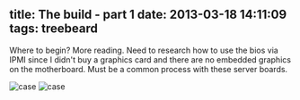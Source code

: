 title: The build - part 1
date: 2013-03-18 14:11:09
tags: treebeard
---
Where to begin? More reading. Need to research how to use the bios via IPMI since I didn't buy a graphics card and there are no embedded graphics on the motherboard. Must be a common process with these server boards.

![case](tb-case1.png)
![case](tb-case2.png)